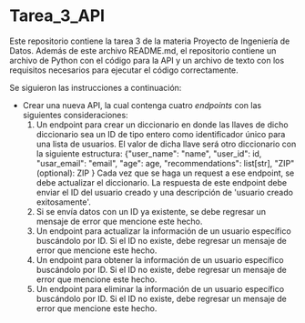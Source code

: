 # Tarea_3_API
Este repositorio contiene la tarea 3 de la materia Proyecto de Ingeniería de Datos. Además de este archivo README.md, el repositorio contiene un archivo de Python con el código para la API y un archivo de texto con los requisitos necesarios para ejecutar el código correctamente.

Se siguieron las instrucciones a continuación:
+ Crear una nueva API, la cual contenga cuatro *endpoints* con las siguientes consideraciones:
  1. Un endpoint para crear un diccionario en donde las llaves de dicho diccionario sea un ID de tipo entero como identificador único para una lista de usuarios. El valor de dicha llave será otro diccionario con la siguiente estructura:
    {"user_name": "name",
     "user_id": id,
     "usar_email": "email",
     "age": age,
     "recommendations": list[str],
     "ZIP" (optional): ZIP
    }
  Cada vez que se haga un request a ese endpoint, se debe actualizar el diccionario. La respuesta de este endpoint debe enviar el ID del usuario creado y una descripción de 'usuario creado exitosamente'.
  2. Si se envía datos con un ID ya existente, se debe regresar un mensaje de error que mencione este hecho.
  3. Un endpoint para actualizar la información de un usuario específico buscándolo por ID. Si el ID no existe, debe regresar un mensaje de error que mencione este hecho.
  4. Un endpoint para obtener la información de un usuario específico buscándolo por ID. Si el ID no existe, debe regresar un mensaje de error que mencione este hecho.
  5. Un endpoint para eliminar la información de un usuario específico buscándolo por ID. Si el ID no existe, debe regresar un mensaje de error que mencione este hecho.
